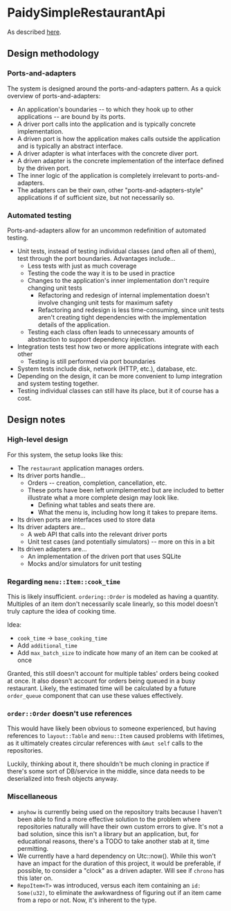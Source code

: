 # PaidySimpleRestaurantApi
As described [here](https://github.com/paidy/interview/blob/master/SimpleRestaurantApi.md).

## Design methodology
### Ports-and-adapters
The system is designed around the ports-and-adapters pattern.
As a quick overview of ports-and-adapters:
* An application's boundaries -- to which they hook up to other applications -- are bound by its ports.
* A driver port calls into the application and is typically concrete implementation.
* A driven port is how the application makes calls outside the application and is typically an abstract interface.
* A driver adapter is what interfaces with the concrete diver port.
* A driven adapter is the concrete implementation of the interface defined by the driven port.
* The inner logic of the application is completely irrelevant to ports-and-adapters.
* The adapters can be their own, other "ports-and-adapters-style" applications if of sufficient size,
  but not necessarily so.

### Automated testing
Ports-and-adapters allow for an uncommon redefinition of automated testing.
* Unit tests, instead of testing individual classes (and often all of them), test through the port boundaries. Advantages include...
  * Less tests with just as much coverage
  * Testing the code the way it is to be used in practice
  * Changes to the application's inner implementation don't require changing unit tests
    * Refactoring and redesign of internal implementation doesn't involve changing unit tests for maximum safety
    * Refactoring and redesign is less time-consuming,
      since unit tests aren't creating tight dependencies with the implementation details of the application.
  * Testing each class often leads to unnecessary amounts of abstraction to support dependency injection.
* Integration tests test how two or more applications integrate with each other
  * Testing is still performed via port boundaries
* System tests include disk, network (HTTP, etc.), database, etc.
* Depending on the design, it can be more convenient to lump integration and system testing together.
* Testing individual classes can still have its place, but it of course has a cost.

## Design notes
### High-level design
For this system, the setup looks like this:
* The `restaurant` application manages orders.
* Its driver ports handle...
  * Orders -- creation, completion, cancellation, etc.
  * These ports have been left unimplemented but are included to better illustrate
    what a more complete design may look like.
    * Defining what tables and seats there are.
    * What the menu is, including how long it takes to prepare items.
* Its driven ports are interfaces used to store data
* Its driver adapters are...
  * A web API that calls into the relevant driver ports
  * Unit test cases (and potentially simulators) -- more on this in a bit
* Its driven adapters are...
  * An implementation of the driven port that uses SQLite
  * Mocks and/or simulators for unit testing

### Regarding `menu::Item::cook_time`
This is likely insufficient. `ordering::Order` is modeled as having a quantity.
Multiples of an item don't necessarily scale linearly, so this model doesn't truly capture the idea of cooking time.

Idea:
* `cook_time` -> `base_cooking_time`
* Add `additional_time`
* Add `max_batch_size` to indicate how many of an item can be cooked at once

Granted, this still doesn't account for multiple tables' orders being cooked at once.
It also doesn't account for orders being queued in a busy restaurant.
Likely, the estimated time will be calculated by a future `order_queue` component that can use these values effectively.

### `order::Order` doesn't use references
This would have likely been obvious to someone experienced, but having references to `layout::Table` and `menu::Item`
caused problems with lifetimes, as it ultimately creates circular references with `&mut self` calls to the repositories.

Luckily, thinking about it, there shouldn't be much cloning in practice if there's some sort of DB/service in the middle,
since data needs to be deserialized into fresh objects anyway.

### Miscellaneous
* `anyhow` is currently being used on the repository traits because I haven't been able to find a more effective
  solution to the problem where repositories naturally will have their own custom errors to give.
  It's not a bad solution, since this isn't a library but an application, but, for educational reasons, there's a TODO
  to take another stab at it, time permitting.
* We currently have a hard dependency on Utc::now(). While this won't have an impact for the duration of this project,
  it would be preferable, if possible, to consider a "clock" as a driven adapter. Will see if `chrono` has this later on.
* `RepoItem<T>` was introduced, versus each item containing an `id: Some(u32)`,
  to eliminate the awkwardness of figuring out if an item came from a repo or not. Now, it's inherent to the type.